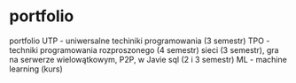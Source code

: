 # portfolio
portfolio
UTP - uniwersalne techiniki programowania (3 semestr)
TPO - techniki programowania rozproszonego (4 semestr)
sieci (3 semestr), gra na serwerze wielowątkowym, P2P, w Javie
sql (2 i 3 semestr)
ML - machine learning (kurs)
